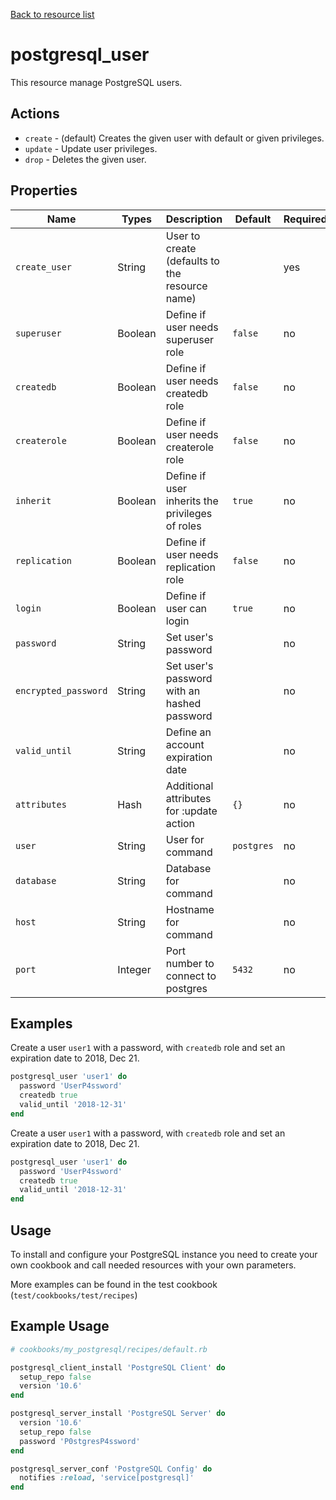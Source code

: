 [Back to resource list](../README.md#Resources)

# postgresql_user

This resource manage PostgreSQL users.

## Actions

- `create` - (default) Creates the given user with default or given privileges.
- `update` - Update user privileges.
- `drop` - Deletes the given user.

## Properties

| Name                 | Types   | Description                                     | Default    | Required?
| -------------------- | ------- | ----------------------------------------------- | ---------- | ---------
| `create_user`        | String  | User to create (defaults to the resource name)  |            | yes
| `superuser`          | Boolean | Define if user needs superuser role             | `false`    | no
| `createdb`           | Boolean | Define if user needs createdb role              | `false`    | no
| `createrole`         | Boolean | Define if user needs createrole role            | `false`    | no
| `inherit`            | Boolean | Define if user inherits the privileges of roles | `true`     | no
| `replication`        | Boolean | Define if user needs replication role           | `false`    | no
| `login`              | Boolean | Define if user can login                        | `true`     | no
| `password`           | String  | Set user's password                             |            | no
| `encrypted_password` | String  | Set user's password with an hashed password     |            | no
| `valid_until`        | String  | Define an account expiration date               |            | no
| `attributes`         | Hash    | Additional attributes for :update action        | `{}`       | no
| `user`               | String  | User for command                                | `postgres` | no
| `database`           | String  | Database for command                            |            | no
| `host`               | String  | Hostname for command                            |            | no
| `port`               | Integer | Port number to connect to postgres              | `5432`     | no

## Examples

Create a user `user1` with a password, with `createdb` role and set an expiration date to 2018, Dec 21.

```ruby
postgresql_user 'user1' do
  password 'UserP4ssword'
  createdb true
  valid_until '2018-12-31'
end
```

Create a user `user1` with a password, with `createdb` role and set an expiration date to 2018, Dec 21.

```ruby
postgresql_user 'user1' do
  password 'UserP4ssword'
  createdb true
  valid_until '2018-12-31'
end
```

## Usage

To install and configure your PostgreSQL instance you need to create your own cookbook and call needed resources with your own parameters.

More examples can be found in the test cookbook (`test/cookbooks/test/recipes`)

## Example Usage

```ruby
# cookbooks/my_postgresql/recipes/default.rb

postgresql_client_install 'PostgreSQL Client' do
  setup_repo false
  version '10.6'
end

postgresql_server_install 'PostgreSQL Server' do
  version '10.6'
  setup_repo false
  password 'P0stgresP4ssword'
end

postgresql_server_conf 'PostgreSQL Config' do
  notifies :reload, 'service[postgresql]'
end
```
